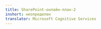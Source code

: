 ```yaml
---
title: SharePoint-онлайн-план-2
inshort: неопределен
translator: Microsoft Cognitive Services
---
```




